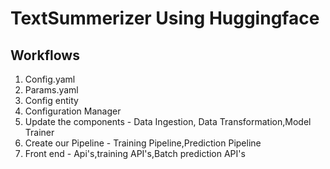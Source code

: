 # TextSummerizer Using Huggingface

## Workflows
1. Config.yaml
2. Params.yaml
3. Config entity
4. Configuration Manager
5. Update the components - Data Ingestion, Data Transformation,Model Trainer
6. Create our Pipeline - Training Pipeline,Prediction Pipeline
7. Front end - Api's,training API's,Batch prediction API's